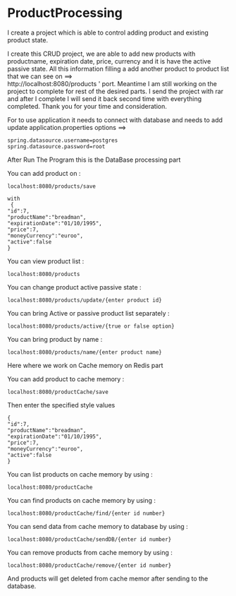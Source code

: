 # ProductProcessing
I create a project which is able to control adding product and existing product state.

I create this CRUD project, we are able to add new products with productname, expiration date, price, currency and it is have the active passive state.
All this information filling a add another product to product list that we can see on ==>  
http://localhost:8080/products ' port.
Meantime I am still working on the project to complete for rest of the desired parts.
I send the project with rar and after I complete I will send it back second time with everything completed.
Thank you for your time and consideration.

For to use application it needs to connect with  database and needs to add update application.properties options ==>

    spring.datasource.username=postgres
    spring.datasource.password=root

After Run The Program this is the DataBase processing part

You can add product on : 

    localhost:8080/products/save
    
    with
     {
    "id":7,
    "productName":"breadman",
    "expirationDate":"01/10/1995",
    "price":7,
    "moneyCurrency":"euroo",
    "active":false
    }

You can view product list :

    localhost:8080/products
You can change product active passive state :

    localhost:8080/products/update/{enter product id}

You can bring Active or passive product list separately :

    localhost:8080/products/active/{true or false option}

You can bring product by name : 

    localhost:8080/products/name/{enter product name}

Here where we work on Cache memory on Redis part

You can add product to cache memory :

    localhost:8080/productCache/save

Then enter the specified style values 

    {
    "id":7,
    "productName":"breadman",
    "expirationDate":"01/10/1995",
    "price":7,
    "moneyCurrency":"euroo",
    "active":false
    }

You can list products on cache memory by using :

    localhost:8080/productCache

You can find products on cache memory by using :

    localhost:8080/productCache/find/{enter id number}

You can send data from cache memory to database by using :

    localhost:8080/productCache/sendDB/{enter id number}


You can remove products from cache memory by using :

    localhost:8080/productCache/remove/{enter id number}

And products will get deleted from cache memor after sending to the database.